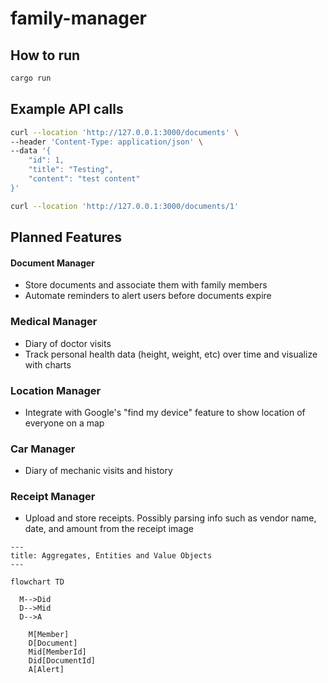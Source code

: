 # family-manager

## How to run

```bash
cargo run
```

## Example API calls

```bash
curl --location 'http://127.0.0.1:3000/documents' \
--header 'Content-Type: application/json' \
--data '{
    "id": 1,
    "title": "Testing",
    "content": "test content"
}'

curl --location 'http://127.0.0.1:3000/documents/1'
```

## Planned Features

#### Document Manager
* Store documents and associate them with family members
* Automate reminders to alert users before documents expire

### Medical Manager
* Diary of doctor visits
* Track personal health data (height, weight, etc) over time and visualize with charts

### Location Manager
* Integrate with Google's "find my device" feature to show location of everyone on a map

### Car Manager
* Diary of mechanic visits and history

### Receipt Manager
* Upload and store receipts. Possibly parsing info such as vendor name, date, and amount from
the receipt image

```mermaid
---
title: Aggregates, Entities and Value Objects
---

flowchart TD

  M-->Did
  D-->Mid
  D-->A

    M[Member]
    D[Document]
    Mid[MemberId]
    Did[DocumentId]
    A[Alert]
```
